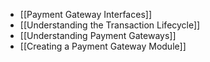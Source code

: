 - [[Payment Gateway Interfaces]]
- [[Understanding the Transaction Lifecycle]]
- [[Understanding Payment Gateways]]
- [[Creating a Payment Gateway Module]]
